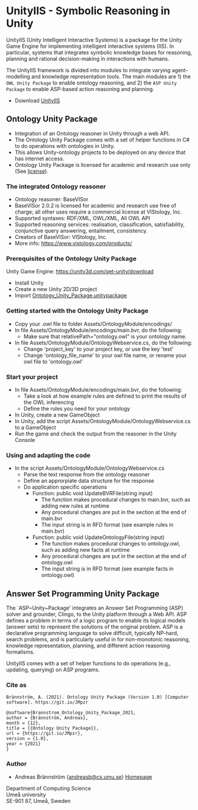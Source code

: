 # UnityIIS - Symbolic Reasoning in Unity
UnityIIS (Unity Intelligent Interactive Systems) is a package for the Unity Game Engine for implementing intelligent interactive systems (IIS). In particular, systems that integrates symbolic knowledge bases for reasoning, planning and rational decision-making in interactions with humans.

The UnityIIS framework is divided into modules to integrate varying agent-modelling and knowledge representation tools. The main modules are 1) the `OWL Unity Package` to enable ontology reasoning, and 2) the `ASP Unity Package` to enable ASP-based action reasoning and planning.

* Download [UnityIIS](https://github.com/AndreasbCS/Ontology_Unity/blob/a42c57959745da775012adaf584045624af9d38d/UnityIIS.unitypackage)

## Ontology Unity Package
* Integration of an Ontology reasoner in Unity through a web API. 
* The Ontology Unity Package comes with a set of helper functions in C# to do operations with ontologies in Unity.
* This allows Unity-ontology projects to be deployed on any device that has internet access.
* Ontology Unity Package is licensed for academic and research use only (See [license](https://github.com/AndreasbCS/Ontology_Unity/blob/9a950b2f4b3d6eb653e0aaf54441571e8ebd126d/LICENSE)).

### The integrated Ontology reasoner

* Ontology reasoner: BaseVISor
* BaseVISor 2.0.2 is licensed for academic and research use free of charge; all other uses require a commercial license at VIStology, Inc.
* Supported syntaxes: RDF/XML, OWL/XML, All OWL API
* Supported reasoning services: realisation, classification, satisfiability, conjunctive query answering, entailment, consistency.
* Creators of BaseVISor: VIStology, Inc.
* More info: https://www.vistology.com/products/

### Prerequisites of the Ontology Unity Package

Unity Game Engine: https://unity3d.com/get-unity/download

* Install Unity
* Create a new Unity 2D/3D project
* Import [Ontology_Unity_Package.unitypackage](https://github.com/AndreasbCS/Ontology_Unity/blob/ca977a2375bea8f6abdae6b1d9b277b3c541d0d5/Ontology_Unity_Package.unitypackage)

### Getting started with the Ontology Unity Package

* Copy your .owl file to folder Assets/OntologyModule/encodings/
* In file Assets/OntologyModule/encodings/main.bvr, do the following: 
  * Make sure that relativePath="ontology.owl" is your ontology name. 
* In file Assets/OntologyModule/OntologyWebservice.cs, do the following:
  * Change 'project_key' to your project key, or use the key 'test'
  * Change 'ontology_file_name' to your owl file name, or rename your owl file to 'ontology.owl'

### Start your project

* In file Assets/OntologyModule/encodings/main.bvr, do the following: 
  * Take a look at how example rules are defined to print the results of the OWL inferencing
  * Define the rules you need for your ontology
* In Unity, create a new GameObject
* In Unity, add the script Assets/OntologyModule/OntologyWebservice.cs to a GameObject
* Run the game and check the output from the reasoner in the Unity Console

### Using and adapting the code

* In the script Assets/OntologyModule/OntologyWebservice.cs
  * Parse the text response from the ontology reasoner
  * Define an approrpiate data structure for the response
  * Do application specific operations
    * Function: public void UpdateBVRFile(string input)
      * The function makes procedural changes to main.bvr, such as adding new rules at runtime
      * Any procedural changes are put in the <!-- dynamic content start --><!-- dynamic content end --> section at the end of main.bvr
      * The input string is in RFD format (see example rules in main.bvr)
    * Function: public void UpdateOntologyFile(string input)
      * The function makes procedural changes to ontology.owl, such as adding new facts at runtime
      * Any procedural changes are put in the <!-- dynamic content start --><!-- dynamic content end --> section at the end of ontology.owl
      * The input string is in RFD format (see example facts in ontology.owl)

## Answer Set Programming Unity Package

The `ASP~Unity~Package' integrates an Answer Set Programming (ASP) solver and grounder, Clingo, to the Unity platform through a Web API. 
ASP defines a problem in terms of a logic program to enable its logical models (answer sets) to represent the solutions of the original problem. ASP is a declarative programming language to solve difficult, typically NP-hard, search problems, and is particularly useful in for non-monotonic reasoning, knowledge representation, planning, and different action reasoning formalisms. 

UnityIIS comes with a set of helper functions to do operations (e.g., updating, querying) on ASP programs.

### Cite as
```
Brännström, A. (2021). Ontology Unity Package (Version 1.0) [Computer software]. https://git.io/JMpzr
```
```
@software{Brannstrom_Ontology_Unity_Package_2021,
author = {Brännström, Andreas},
month = {12},
title = {{Ontology Unity Package}},
url = {https://git.io/JMpzr},
version = {1.0},
year = {2021}
}
```

### Author

* Andreas Brännström {andreasb@cs.umu.se} [Homepage](https://people.cs.umu.se/andreasb/)

Department of Computing Science  
Umeå university  
SE-901 87, Umeå, Sweden  
